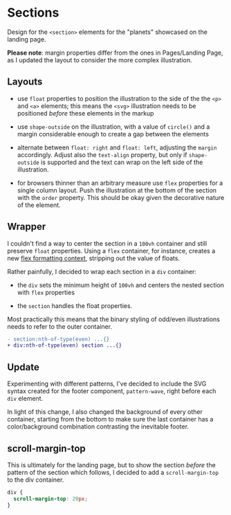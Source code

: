 # Sections

Design for the `<section>` elements for the "planets" showcased on the landing page.

**Please note**: margin properties differ from the ones in Pages/Landing Page, as I updated the layout to consider the more complex illustration.

## Layouts

- use `float` properties to position the illustration to the side of the the `<p>` and `<a>` elements; this means the `<svg>` illustration needs to be positioned _before_ these elements in the markup

- use `shape-outside` on the illustration, with a value of `circle()` and a margin considerable enough to create a gap between the elements

- alternate between `float: right` and `float: left`, adjusting the `margin` accordingly. Adjust also the `text-align` property, but only if `shape-outside` is supported and the text can wrap on the left side of the illustration.

- for browsers thinner than an arbitrary measure use `flex` properties for a single column layout. Push the illustration at the bottom of the section with the `order` property. This should be okay given the decorative nature of the element.

## Wrapper

I couldn't find a way to center the section in a `100vh` container and still preserve `float` properties. Using a `flex` container, for instance, creates a new [flex formatting context](https://www.w3.org/TR/css-flexbox-1/#flex-formatting-context), stripping out the value of floats.

Rather painfully, I decided to wrap each section in a `div` container:

- the `div` sets the minimum height of `100vh` and centers the nested section with `flex` properties

- the `section` handles the float properties.

Most practically this means that the binary styling of odd/even illustrations needs to refer to the outer container.

```diff
- section:nth-of-type(even) ...{}
+ div:nth-of-type(even) section ...{}
```

## Update

Experimenting with different patterns, I've decided to include the SVG syntax created for the footer component, `pattern-wave`, right before each `div` element.

In light of this change, I also changed the background of every other container, starting from the bottom to make sure the last container has a color/background combination contrasting the inevitable footer.

## scroll-margin-top

This is ultimately for the landing page, but to show the section _before_ the pattern of the section which follows, I decided to add a `scroll-margin-top` to the div container.

```css
div {
  scroll-margin-top: 20px;
}
```
